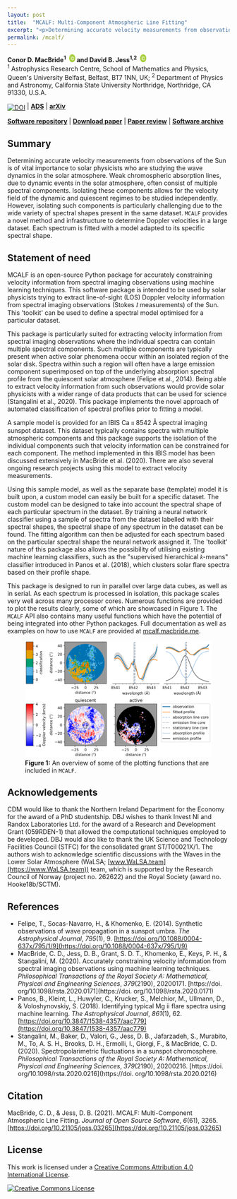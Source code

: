 ```yaml
---
layout: post
title:  "MCALF: Multi-Component Atmospheric Line Fitting"
excerpt: "<p>Determining accurate velocity measurements from observations of the Sun is of vital importance to solar physicists who are studying the wave dynamics in the solar atmosphere. Weak chromospheric absorption lines, due to dynamic events in the solar atmosphere, often consist of multiple spectral components. Isolating these components allows for the velocity field of the dynamic and quiescent regimes to be studied independently. However, isolating such components is particularly challenging due to the wide variety of spectral shapes present in the same dataset. MCALF provides a novel method and infrastructure to determine Doppler velocities in a large dataset. Each spectrum is fitted with a model adapted to its specific spectral shape.</p>"
permalink: /mcalf/
---
```


<p>
<strong>
<span itemscope="" itemtype="https://schema.org/Person">Conor D. MacBride<sup>1</sup><a itemprop="sameAs" content="https://orcid.org/0000-0002-9901-8723" href="https://orcid.org/0000-0002-9901-8723" target="orcid.widget" rel="me noopener noreferrer"><img src="/assets/images/orcid.svg" width="18" height="18" style="width:1em;margin-left:.5em;vertical-align:baseline;" alt="ORCID iD icon"></a></span>
and
<span itemscope="" itemtype="https://schema.org/Person">David B. Jess<sup>1,2</sup><a itemprop="sameAs" content="https://orcid.org/0000-0002-9155-8039" href="https://orcid.org/0000-0002-9155-8039" target="orcid.widget" rel="me noopener noreferrer"><img src="/assets/images/orcid.svg" width="18" height="18" style="width:1em;margin-left:.5em;vertical-align:baseline;" alt="ORCID iD icon"></a></span>
</strong><br>
<sup>1</sup> Astrophysics Research Centre, School of Mathematics and Physics, Queen's University Belfast, Belfast, BT7 1NN, UK; <sup>2</sup> Department of Physics and Astronomy, California State University Northridge, Northridge, CA 91330, U.S.A.
</p>

<a href="https://doi.org/10.21105/joss.03265"><img src="https://joss.theoj.org/papers/10.21105/joss.03265/status.svg" alt="DOI" style="vertical-align: sub"></a> |
[**ADS**](https://ui.adsabs.harvard.edu/abs/2021arXiv210509303M/abstract) |
[**arXiv**](https://arxiv.org/abs/2105.09303)

[**Software repository**](https://github.com/ConorMacBride/mcalf) |
[**Download paper**](https://www.theoj.org/joss-papers/joss.03265/10.21105.joss.03265.pdf) |
[**Paper review**](https://github.com/openjournals/joss-reviews/issues/3265) |
[**Software archive**](https://doi.org/10.5281/zenodo.4767888)

## Summary

Determining accurate velocity measurements from observations of the Sun is of vital importance to solar physicists who are studying the wave dynamics in the solar atmosphere. Weak chromospheric absorption lines, due to dynamic events in the solar atmosphere, often consist of multiple spectral components. Isolating these components allows for the velocity field of the dynamic and quiescent regimes to be studied independently. However, isolating such components is particularly challenging due to the wide variety of spectral shapes present in the same dataset. `MCALF` provides a novel method and infrastructure to determine Doppler velocities in a large dataset. Each spectrum is fitted with a model adapted to its specific spectral shape.

## Statement of need

MCALF is an open-source Python package for accurately constraining velocity information from spectral imaging observations using machine learning techniques. This software package is intended to be used by solar physicists trying to extract line-of-sight (LOS) Doppler velocity information from spectral imaging observations (Stokes <span style="font-family:serif"><em>I</em></span> measurements) of the Sun. This 'toolkit' can be used to define a spectral model optimised for a particular dataset.

This package is particularly suited for extracting velocity information from spectral imaging observations where the individual spectra can contain multiple spectral components. Such multiple components are typically present when active solar phenomena occur within an isolated region of the solar disk. Spectra within such a region will often have a large emission component superimposed on top of the underlying absorption spectral profile from the quiescent solar atmosphere (Felipe et al., 2014). Being able to extract velocity information from such observations would provide solar physicists with a wider range of data products that can be used for science (Stangalini et al., 2020). This package implements the novel approach of automated classification of spectral profiles prior to fitting a model.

A sample model is provided for an IBIS Ca <span style="font-variant:small-caps;font-family:serif">ii</span> 8542 Å spectral imaging sunspot dataset. This dataset typically contains spectra with multiple atmospheric components and this package supports the isolation of the individual components such that velocity information can be constrained for each component. The method implemented in this IBIS model has been discussed extensively in MacBride et al. (2020). There are also several ongoing research projects using this model to extract velocity measurements.

Using this sample model, as well as the separate base (template) model it is built upon, a custom model can easily be built for a specific dataset. The custom model can be designed to take into account the spectral shape of each particular spectrum in the dataset. By training a neural network classifier using a sample of spectra from the dataset labelled with their spectral shapes, the spectral shape of any spectrum in the dataset can be found. The fitting algorithm can then be adjusted for each spectrum based on the particular spectral shape the neural network assigned it. The 'toolkit' nature of this package also allows the possibility of utilising existing machine learning classifiers, such as the "supervised hierarchical <span style="font-family:serif"><em>k</em></span>-means" classifier introduced in Panos et al. (2018), which clusters solar flare spectra based on their profile shape.

This package is designed to run in parallel over large data cubes, as well as in serial. As each spectrum is processed in isolation, this package scales very well across many processor cores. Numerous functions are provided to plot the results clearly, some of which are showcased in Figure 1. The `MCALF` API also contains many useful functions which have the potential of being integrated into other Python packages. Full documentation as well as examples on how to use `MCALF` are provided at [mcalf.macbride.me](https://mcalf.macbride.me).

<figure>
<img src="/img/2021-05-17-mcalf-figure.svg" alt="collection of example plots generated by MCALF" style="background-color: #FFF">
<figcaption><strong>Figure 1:</strong> An overview of some of the plotting functions that are included in <code class="language-plaintext highlighter-rouge">MCALF</code>.</figcaption>
</figure>

## Acknowledgements

CDM would like to thank the Northern Ireland Department for the Economy for the award of a PhD studentship. DBJ wishes to thank Invest NI and Randox Laboratories Ltd. for the award of a Research and Development Grant (059RDEN-1) that allowed the computational techniques employed to be developed. DBJ would also like to thank the UK Science and Technology Facilities Council (STFC) for the consolidated grant ST/T00021X/1. The authors wish to acknowledge scientific discussions with the Waves in the Lower Solar Atmosphere (WaLSA; [www.WaLSA.team](https://www.WaLSA.team)) team, which is supported by the Research Council of Norway (project no. 262622) and the Royal Society (award no. Hooke18b/SCTM).

## References

- Felipe, T., Socas-Navarro, H., & Khomenko, E. (2014). Synthetic observations of wave propagation in a sunspot umbra. *The Astrophysical Journal*, *795*(1), 9. [https://doi.org/10.1088/0004-637x/795/1/9](https://doi.org/10.1088/0004-637x/795/1/9)
- MacBride, C. D., Jess, D. B., Grant, S. D. T., Khomenko, E., Keys, P. H., & Stangalini, M. (2020). Accurately constraining velocity information from spectral imaging observations using machine learning techniques. *Philosophical Transactions of the Royal Society A: Mathematical, Physical and Engineering Sciences*, *379*(2190), 20200171. [https://doi. org/10.1098/rsta.2020.0171](https://doi. org/10.1098/rsta.2020.0171)
- Panos, B., Kleint, L., Huwyler, C., Krucker, S., Melchior, M., Ullmann, D., & Voloshynovskiy, S. (2018). Identifying typical Mg ii flare spectra using machine learning. *The Astrophysical Journal*, *861*(1), 62. [https://doi.org/10.3847/1538-4357/aac779](https://doi.org/10.3847/1538-4357/aac779)
- Stangalini, M., Baker, D., Valori, G., Jess, D. B., Jafarzadeh, S., Murabito, M., To, A. S. H., Brooks, D. H., Ermolli, I., Giorgi, F., & MacBride, C. D. (2020). Spectropolarimetric fluctuations in a sunspot chromosphere. *Philosophical Transactions of the Royal Society A: Mathematical, Physical and Engineering Sciences*, *379*(2190), 20200216. [https://doi. org/10.1098/rsta.2020.0216](https://doi. org/10.1098/rsta.2020.0216)

## Citation

MacBride, C. D., & Jess, D. B. (2021). MCALF: Multi-Component Atmospheric Line Fitting. *Journal of Open Source Software*, *6*(61), 3265. [https://doi.org/10.21105/joss.03265](https://doi.org/10.21105/joss.03265)

## License

This work is licensed under a [Creative Commons Attribution 4.0 International License](http://creativecommons.org/licenses/by/4.0/).

<p><a rel="license" href="http://creativecommons.org/licenses/by/4.0/"><img alt="Creative Commons License" style="border-width:0" src="https://i.creativecommons.org/l/by/4.0/88x31.png"></a></p>

